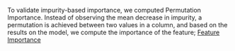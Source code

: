 To validate impurity-based importance, we computed Permutation Importance. Instead of observing the mean decrease in impurity, a permutation is achieved between two values in a column, and based on the results on the model, we compute the importance of the feature;
[Feature Importance](https://towardsdatascience.com/feature-importance-may-be-lying-to-you-3247cafa7ee7)
